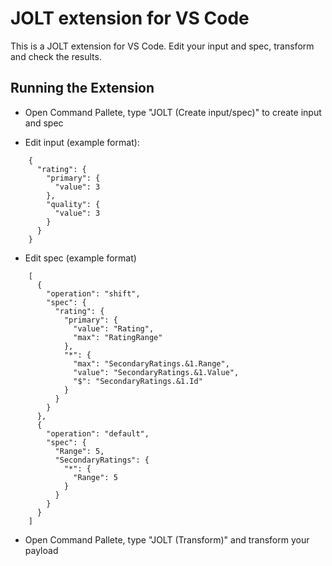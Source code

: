 # JOLT extension for VS Code

This is a JOLT extension for VS Code. Edit your input and spec, transform and check the results.

## Running the Extension

- Open Command Pallete, type "JOLT (Create input/spec)" to create input and spec

- Edit input (example format):
```
    {
      "rating": {
        "primary": {
          "value": 3
        },
        "quality": {
          "value": 3
        }
      }
    }
```
- Edit spec (example format)
```
    [
      {
        "operation": "shift",
        "spec": {
          "rating": {
            "primary": {
              "value": "Rating",
              "max": "RatingRange"
            },
            "*": {
              "max": "SecondaryRatings.&1.Range",
              "value": "SecondaryRatings.&1.Value",
              "$": "SecondaryRatings.&1.Id"
            }
          }
        }
      },
      {
        "operation": "default",
        "spec": {
          "Range": 5,
          "SecondaryRatings": {
            "*": {
              "Range": 5
            }
          }
        }
      }
    ]
```
- Open Command Pallete, type "JOLT (Transform)" and transform your payload
